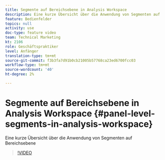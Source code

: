 ```yaml
---
title: Segmente auf Bereichsebene in Analysis Workspace
description: Eine kurze Übersicht über die Anwendung von Segmenten auf Bereichsebene
feature: Bedienfelder
topics: null
activity: use
doc-type: feature video
team: Technical Marketing
kt: 2106
role: Geschäftspraktiker
level: Anfänger
translation-type: tm+mt
source-git-commit: f3b3fa7d91b0cb21005b57768ca23ed6700fcc03
workflow-type: tm+mt
source-wordcount: '40'
ht-degree: 2%

---
```



# Segmente auf Bereichsebene in Analysis Workspace {#panel-level-segments-in-analysis-workspace}

Eine kurze Übersicht über die Anwendung von Segmenten auf Bereichsebene

>[!VIDEO](https://video.tv.adobe.com/v/24032/?quality=12)
